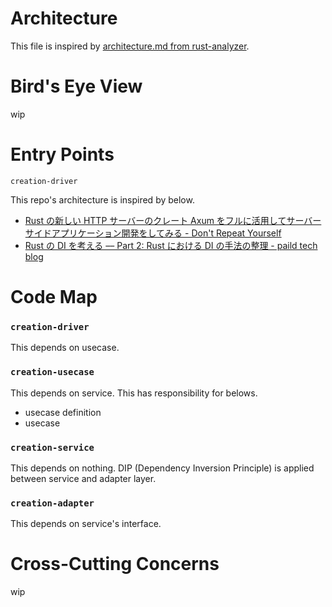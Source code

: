 # Architecture


This file is inspired by [architecture.md from rust-analyzer](https://github.com/rust-lang/rust-analyzer/blob/master/docs/dev/architecture.md).

# Bird's Eye View

wip


# Entry Points

`creation-driver`

This repo's architecture is inspired by below.
- [Rust の新しい HTTP サーバーのクレート Axum をフルに活用してサーバーサイドアプリケーション開発をしてみる - Don't Repeat Yourself](https://blog-dry.com/entry/2021/12/26/002649#%E5%90%84%E3%83%AC%E3%82%A4%E3%83%A4%E3%83%BC%E3%81%AE%E6%8B%85%E5%BD%93%E9%A0%98%E5%9F%9F)
- [Rust の DI を考える –– Part 2: Rust における DI の手法の整理 - paild tech blog](https://techblog.paild.co.jp/entry/2023/06/12/170637)

# Code Map

### `creation-driver`
This depends on usecase.

### `creation-usecase`
This depends on service.
This has responsibility for belows.
- usecase definition
- usecase 


### `creation-service`
This depends on nothing.
DIP (Dependency Inversion Principle) is applied between service and adapter layer. 

### `creation-adapter`
This depends on service's interface.

# Cross-Cutting Concerns

wip

